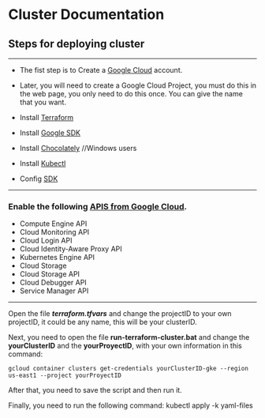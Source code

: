 # Cluster Documentation

## Steps for deploying cluster

---

- The fist step is to  Create a [Google Cloud](https://cloud.google.com) account.

- Later, you will need to create a Google Cloud Project, you must do this in the web page, you only need to do this once. You can give the name that you want.


- Install [Terraform](https://www.terraform.io/downloads.html)
- Install [Google SDK](https://cloud.google.com/sdk/docs/install)
- Install [Chocolately](https://chocolatey.org/install) //Windows users
- Install [Kubectl](https://kubernetes.io/es/docs/tasks/tools/install-kubectl/)
- Config [SDK](https://cloud.google.com/sdk/docs/initializing) 

 ---

### Enable the following [APIS from Google Cloud](https://console.cloud.google.com/apis/library).

- Compute Engine API
- Cloud Monitoring API
- Cloud Login API
- Cloud Identity-Aware Proxy API
- Kubernetes Engine API
- Cloud Storage
- Cloud Storage API
- Cloud Debugger API
- Service Manager API

---
Open the file ***terraform.tfvars***  and change the projectID to your own projectID, it could be any name, this will be your clusterID.

Next, you need to open the file **run-terraform-cluster.bat** and change the **yourClusterID** and the **yourProyectID**, with your own information in this command:

```
gcloud container clusters get-credentials yourClusterID-gke --region us-east1 --project yourProyectID
```

After that, you need to save the script and then run it.

Finally, you need to run the following command:
kubectl apply -k yaml-files


